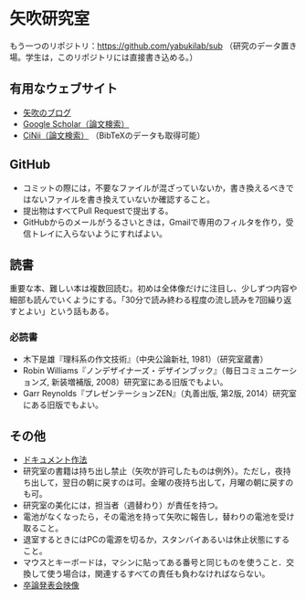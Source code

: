 # 矢吹研究室

もう一つのリポジトリ：https://github.com/yabukilab/sub （研究のデータ置き場。学生は，このリポジトリには直接書き込める。）

## 有用なウェブサイト

* [矢吹のブログ](http://blog.unfindable.net/)
* [Google Scholar（論文検索）](http://scholar.google.co.jp/)
* [CiNii（論文検索）](http://ci.nii.ac.jp/) （BibTeXのデータも取得可能）

## GitHub

* コミットの際には，不要なファイルが混ざっていないか，書き換えるべきではないファイルを書き換えていないか確認すること。
* 提出物はすべてPull Requestで提出する。
* GitHubからのメールがうるさいときは，Gmailで専用のフィルタを作り，受信トレイに入らないようにすればよい。

## 読書

重要な本、難しい本は複数回読む。初めは全体像だけに注目し、少しずつ内容や細部も読んでいくようにする。「30分で読み終わる程度の流し読みを7回繰り返すとよい」という話もある。

### 必読書

* 木下是雄『理科系の作文技術』（中央公論新社, 1981）（研究室蔵書）
* Robin Williams『ノンデザイナーズ・デザインブック』（毎日コミュニケーションズ, 新装増補版, 2008）研究室にある旧版でもよい。
* Garr Reynolds『プレゼンテーションZEN』（丸善出版, 第2版, 2014）研究室にある旧版でもよい。

## その他

* [ドキュメント作法](https://github.com/taroyabuki/yabukilab/wiki/%E3%83%89%E3%82%AD%E3%83%A5%E3%83%A1%E3%83%B3%E3%83%88%E4%BD%9C%E6%B3%95)
* 研究室の書籍は持ち出し禁止（矢吹が許可したものは例外）。ただし，夜持ち出して，翌日の朝に戻すのは可。金曜の夜持ち出して，月曜の朝に戻すのも可。
* 研究室の美化には，担当者（週替わり）が責任を持つ。
* 電池がなくなったら，その電池を持って矢吹に報告し，替わりの電池を受け取ること。
* 退室するときにはPCの電源を切るか，スタンバイあるいは休止状態にすること。
* マウスとキーボードは，マシンに貼ってある番号と同じものを使うこと．交換して使う場合は，関連するすべての責任も負わなければならない。
* [卒論発表会映像](https://github.com/yabukilab/main/wiki/%E5%8D%92%E8%AB%96%E7%99%BA%E8%A1%A8%E4%BC%9A%E6%98%A0%E5%83%8F)
